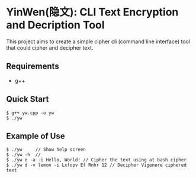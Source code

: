 # YinWen(隐文): CLI Text Encryption and Decription Tool

This project aims to create a simple cipher cli (command line interface) tool that could cipher and decipher text.

## Requirements
- g++

## Quick Start
```
$ g++ yw.cpp -o yw
$ ./yw
```

## Example of Use
```
$ ./yw     // Show help screen
$ ./yw -h  //
$ ./yw e -a -i Hello, World! // Cipher the text using at bash cipher
$ ./yw d -v lemon -i Lxfopv Ef Rnhr 12 // Decipher Vigenere ciphered text
```
